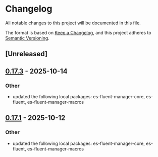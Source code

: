 # Changelog

All notable changes to this project will be documented in this file.

The format is based on [Keep a Changelog](https://keepachangelog.com/en/1.0.0/),
and this project adheres to [Semantic Versioning](https://semver.org/spec/v2.0.0.html).

## [Unreleased]

## [0.17.3](https://github.com/stayhydated/es-fluent/compare/es-fluent-manager-bevy-v0.17.2...es-fluent-manager-bevy-v0.17.3) - 2025-10-14

### Other

- updated the following local packages: es-fluent-manager-core, es-fluent, es-fluent-manager-macros

## [0.17.1](https://github.com/stayhydated/es-fluent/compare/es-fluent-manager-bevy-v0.17.0...es-fluent-manager-bevy-v0.17.1) - 2025-10-12

### Other

- updated the following local packages: es-fluent-manager-core, es-fluent, es-fluent-manager-macros
